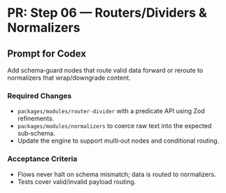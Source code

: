 # PR: Step 06 — Routers/Dividers & Normalizers

## Prompt for Codex
Add schema‑guard nodes that route valid data forward or reroute to normalizers that wrap/downgrade content.

### Required Changes
- `packages/modules/router-divider` with a predicate API using Zod refinements.
- `packages/modules/normalizers` to coerce raw text into the expected sub‑schema.
- Update the engine to support multi‑out nodes and conditional routing.

### Acceptance Criteria
- Flows never halt on schema mismatch; data is routed to normalizers.
- Tests cover valid/invalid payload routing.

